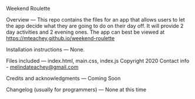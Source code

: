 Weekend Roulette

Overview — This repo contains the files for an app that allows users to let the app decide what they are going to do on their day off. It will provide 2 day activities and 2 evening ones. The app can best be viewed at https://mteachey.github.io/weekend-roulette

Installation instructions — None.

Files included — index.html, main.css, index.js
Copyright 2020
Contact info - melindateachey@gmail.com

Credits and acknowledgments — Coming Soon

Changelog (usually for programmers) — None at this time

